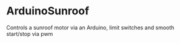 # ArduinoSunroof
Controls a sunroof motor via an Arduino, limit switches and smooth start/stop via pwm
